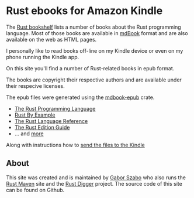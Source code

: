 # Rust ebooks for Amazon Kindle

The [Rust bookshelf](https://bookshelf.rs/) lists a number of books about the Rust programming language.
Most of those books are available in [mdBook](https://rust-lang.github.io/mdBook/) format and are also available on the web as HTML pages.

I personally like to read books off-line on my Kindle device or even on my phone running the Kindle app.

On this site you'll find a number of Rust-related books in epub format.

The books are copyright their respective authors and are available under their respecive licenses.

The epub files were generated using the [mdbook-epub](https://crates.io/crates/mdbook-epub) crate.

* [The Rust Programming Language](https://github.com/rust-lang/book)
* [Rust By Example](https://github.com/rust-lang/rust-by-example)
* [The Rust Language Reference](https://github.com/rust-lang/reference/)
* [The Rust Edition Guide](https://github.com/rust-lang/edition-guide)
* ... and [more](https://bookshelf.rs/)

Along with instructions how to [send the files to the Kindle](https://www.amazon.com/sendtokindle)


## About

This site was created and is maintained by [Gabor Szabo](https://szabgab.com/) who also runs the [Rust Maven](https://rust.code-maven.com/) site and the [Rust Digger](https://rust-digger.code-maven.com/) project.
The source code of this site can be found on Github.


